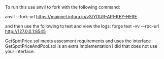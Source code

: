 

To run this use anvil to fork with the following command:

 anvil --fork-url https://mainnet.infura.io/v3/YOUR-API-KEY-HERE

and then use the following to test and view the logs:
forge test -vv --rpc-url http://127.0.0.1:8545   


GetSpotPrice.sol meets assesment requirements and uses the interface
GetSpotPriceAndPool.sol is an extra implementation i did that does not use your interface.



